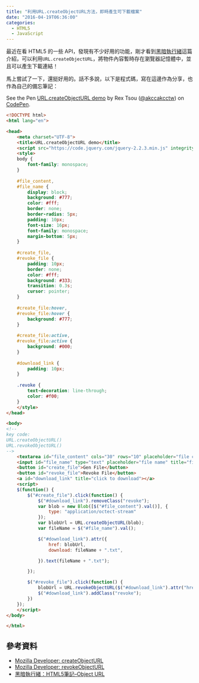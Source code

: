 ```yaml
---
title: "利用URL.createObjectURL方法，即時產生可下載檔案"
date: "2016-04-19T06:36:00"
categories:
  - HTML5
  - JavaScript
---
```


最近在看 HTML5 的一些 API，發現有不少好用的功能，剛才看到[黑暗執行緒](http://blog.darkthread.net/post-2014-03-12-html5-object-url.aspx)這篇介紹，可以利用`URL.createObjectURL`，將物件內容暫時存在瀏覽器記憶體中，並且可以產生下載連結！

馬上嘗試了一下，還挺好用的。話不多說，以下是程式碼，寫在這邊作為分享，也作為自己的備忘筆記：

<p data-height="370" data-theme-id="dark" data-slug-hash="wGXaQZ" data-default-tab="css,result" data-user="akccakcctw" data-embed-version="2" class="codepen">See the Pen <a href="http://codepen.io/akccakcctw/pen/wGXaQZ/">URL.createObjectURL demo</a> by Rex Tsou (<a href="http://codepen.io/akccakcctw">@akccakcctw</a>) on <a href="http://codepen.io">CodePen</a>.</p>
<script async src="//assets.codepen.io/assets/embed/ei.js"></script>

```html
<!DOCTYPE html>
<html lang="en">

<head>
    <meta charset="UTF-8">
    <title>URL.createObjectURL demo</title>
    <script src="https://code.jquery.com/jquery-2.2.3.min.js" integrity="sha256-a23g1Nt4dtEYOj7bR+vTu7+T8VP13humZFBJNIYoEJo=" crossorigin="anonymous"></script>
    <style>
    body {
        font-family: monospace;
    }
    
    #file_content,
    #file_name {
        display: block;
        background: #777;
        color: #fff;
        border: none;
        border-radius: 5px;
        padding: 10px;
        font-size: 16px;
        font-family: monospace;
        margin-bottom: 5px;
    }
    
    #create_file,
    #revoke_file {
        padding: 10px;
        border: none;
        color: #fff;
        background: #333;
        transition: 0.3s;
        cursor: pointer;
    }
    
    #create_file:hover,
    #revoke_file:hover {
        background: #777;
    }
    
    #create_file:active,
    #revoke_file:active {
        background: #000;
    }
    
    #download_link {
        padding: 10px;
    }
    
    .revoke {
        text-decoration: line-through;
        color: #f00;
    }
    </style>
</head>

<body>
<!-- 
key code:
URL.createObjectURL() 
URL.revokeObjectURL()
-->
    <textarea id="file_content" cols="30" rows="10" placeholder="file content" title="file content"></textarea>
    <input id="file_name" type="text" placeholder="file name" title="file name">
    <button id="create_file">Gen File</button>
    <button id="revoke_file">Revoke File</button>
    <a id="download_link" title="click to download"></a>
    <script>
    $(function() {
        $("#create_file").click(function() {
            $("#download_link").removeClass("revoke");
            var blob = new Blob([$("#file_content").val()], {
                type: "application/octect-stream"
            });
            var blobUrl = URL.createObjectURL(blob);
            var fileName = $("#file_name").val();

            $("#download_link").attr({
                href: blobUrl,
                download: fileName + ".txt",

            }).text(fileName + ".txt");

        });

        $("#revoke_file").click(function() {
            blobUrl = URL.revokeObjectURL($("#download_link").attr("href"));
            $("#download_link").addClass("revoke");
        })
    });
    </script>
</body>

</html>
```

## 參考資料

- [Mozilla Developer: createObjectURL](https://developer.mozilla.org/en-US/docs/Web/API/URL/createObjectURL)
- [Mozilla Developer: revokeObjectURL](https://developer.mozilla.org/en-US/docs/Web/API/URL/revokeObjectURL)
- [黑暗執行緒：HTML5筆記–Object URL](http://blog.darkthread.net/post-2014-03-12-html5-object-url.aspx)
